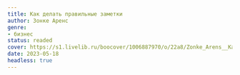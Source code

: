 ```yaml
---
title: Как делать правильные заметки
author: Зонке Аренс
genre:
- бизнес
status: readed
cover: https://s1.livelib.ru/boocover/1006887970/o/22a8/Zonke_Arens__Kak_delat_poleznye_zametki._Effektivnaya_sistema_organizatsii_idej_.jpeg
date: 2023-05-18
headless: true
---
```


